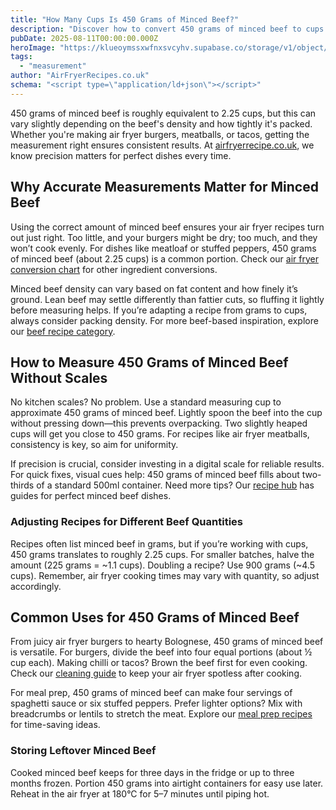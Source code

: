 ```yaml
---
title: "How Many Cups Is 450 Grams of Minced Beef?"
description: "Discover how to convert 450 grams of minced beef to cups for perfect air fryer recipes every time. Get accurate measurements now!"
pubDate: 2025-08-11T00:00:00.000Z
heroImage: "https://klueoymssxwfnxsvcyhv.supabase.co/storage/v1/object/public/md/how-many-cups-is-450-grams-minced-beef-30242c0b.webp"
tags:
  - "measurement"
author: "AirFryerRecipes.co.uk"
schema: "<script type=\"application/ld+json\"></script>"
---
```


<p>450 grams of minced beef is roughly equivalent to 2.25 cups, but this can vary slightly depending on the beef's density and how tightly it's packed. Whether you're making air fryer burgers, meatballs, or tacos, getting the measurement right ensures consistent results. At <a href=https://www.airfryerrecipe.co.uk/>airfryerrecipe.co.uk</a>, we know precision matters for perfect dishes every time.</p>

<h2>Why Accurate Measurements Matter for Minced Beef</h2>
<p>Using the correct amount of minced beef ensures your air fryer recipes turn out just right. Too little, and your burgers might be dry; too much, and they won’t cook evenly. For dishes like meatloaf or stuffed peppers, 450 grams of minced beef (about 2.25 cups) is a common portion. Check our <a href=https://www.airfryerrecipe.co.uk/air-fryer-conversion-chart>air fryer conversion chart</a> for other ingredient conversions.</p>
<p>Minced beef density can vary based on fat content and how finely it’s ground. Lean beef may settle differently than fattier cuts, so fluffing it lightly before measuring helps. If you’re adapting a recipe from grams to cups, always consider packing density. For more beef-based inspiration, explore our <a href=https://www.airfryerrecipe.co.uk/recipe-category/beef>beef recipe category</a>.</p>

<h2>How to Measure 450 Grams of Minced Beef Without Scales</h2>
<p>No kitchen scales? No problem. Use a standard measuring cup to approximate 450 grams of minced beef. Lightly spoon the beef into the cup without pressing down—this prevents overpacking. Two slightly heaped cups will get you close to 450 grams. For recipes like air fryer meatballs, consistency is key, so aim for uniformity.</p>
<p>If precision is crucial, consider investing in a digital scale for reliable results. For quick fixes, visual cues help: 450 grams of minced beef fills about two-thirds of a standard 500ml container. Need more tips? Our <a href=https://www.airfryerrecipe.co.uk/recipes>recipe hub</a> has guides for perfect minced beef dishes.</p>

<h3>Adjusting Recipes for Different Beef Quantities</h3>
<p>Recipes often list minced beef in grams, but if you’re working with cups, 450 grams translates to roughly 2.25 cups. For smaller batches, halve the amount (225 grams = ~1.1 cups). Doubling a recipe? Use 900 grams (~4.5 cups). Remember, air fryer cooking times may vary with quantity, so adjust accordingly.</p>

<h2>Common Uses for 450 Grams of Minced Beef</h2>
<p>From juicy air fryer burgers to hearty Bolognese, 450 grams of minced beef is versatile. For burgers, divide the beef into four equal portions (about ½ cup each). Making chilli or tacos? Brown the beef first for even cooking. Check our <a href=https://www.airfryerrecipe.co.uk/air-fryer-cleaner>cleaning guide</a> to keep your air fryer spotless after cooking.</p>
<p>For meal prep, 450 grams of minced beef can make four servings of spaghetti sauce or six stuffed peppers. Prefer lighter options? Mix with breadcrumbs or lentils to stretch the meat. Explore our <a href=https://www.airfryerrecipe.co.uk/recipe-category/meal-prep>meal prep recipes</a> for time-saving ideas.</p>

<h3>Storing Leftover Minced Beef</h3>
<p>Cooked minced beef keeps for three days in the fridge or up to three months frozen. Portion 450 grams into airtight containers for easy use later. Reheat in the air fryer at 180°C for 5–7 minutes until piping hot.</p>